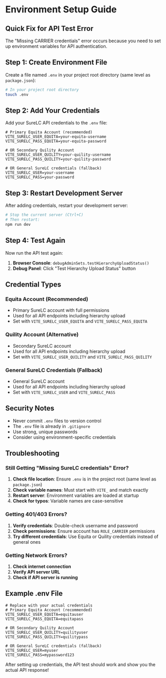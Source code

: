 # Environment Setup Guide

## Quick Fix for API Test Error

The "Missing CARRIER credentials" error occurs because you need to set up environment variables for API authentication.

## Step 1: Create Environment File

Create a file named `.env` in your project root directory (same level as `package.json`):

```bash
# In your project root directory
touch .env
```

## Step 2: Add Your Credentials

Add your SureLC API credentials to the `.env` file:

```env
# Primary Equita Account (recommended)
VITE_SURELC_USER_EQUITA=your-equita-username
VITE_SURELC_PASS_EQUITA=your-equita-password

# OR Secondary Quility Account
VITE_SURELC_USER_QUILITY=your-quility-username
VITE_SURELC_PASS_QUILITY=your-quility-password

# OR General SureLC credentials (fallback)
VITE_SURELC_USER=your-username
VITE_SURELC_PASS=your-password
```

## Step 3: Restart Development Server

After adding credentials, restart your development server:

```bash
# Stop the current server (Ctrl+C)
# Then restart:
npm run dev
```

## Step 4: Test Again

Now run the API test again:

1. **Browser Console**: `debugAdminSets.testHierarchyUploadStatus()`
2. **Debug Panel**: Click "Test Hierarchy Upload Status" button

## Credential Types

### Equita Account (Recommended)
- Primary SureLC account with full permissions
- Used for all API endpoints including hierarchy upload
- Set with `VITE_SURELC_USER_EQUITA` and `VITE_SURELC_PASS_EQUITA`

### Quility Account (Alternative)
- Secondary SureLC account
- Used for all API endpoints including hierarchy upload
- Set with `VITE_SURELC_USER_QUILITY` and `VITE_SURELC_PASS_QUILITY`

### General SureLC Credentials (Fallback)
- General SureLC account
- Used for all API endpoints including hierarchy upload
- Set with `VITE_SURELC_USER` and `VITE_SURELC_PASS`

## Security Notes

- Never commit `.env` files to version control
- The `.env` file is already in `.gitignore`
- Use strong, unique passwords
- Consider using environment-specific credentials

## Troubleshooting

### Still Getting "Missing SureLC credentials" Error?

1. **Check file location**: Ensure `.env` is in the project root (same level as `package.json`)
2. **Check variable names**: Must start with `VITE_` and match exactly
3. **Restart server**: Environment variables are loaded at startup
4. **Check for typos**: Variable names are case-sensitive

### Getting 401/403 Errors?

1. **Verify credentials**: Double-check username and password
2. **Check permissions**: Ensure account has `ROLE_CARRIER` permissions
3. **Try different credentials**: Use Equita or Quility credentials instead of general ones

### Getting Network Errors?

1. **Check internet connection**
2. **Verify API server URL**
3. **Check if API server is running**

## Example .env File

```env
# Replace with your actual credentials
# Primary Equita Account (recommended)
VITE_SURELC_USER_EQUITA=equitauser
VITE_SURELC_PASS_EQUITA=equitapass

# OR Secondary Quility Account
VITE_SURELC_USER_QUILITY=quilityuser
VITE_SURELC_PASS_QUILITY=quilitypass

# OR General SureLC credentials (fallback)
VITE_SURELC_USER=myuser
VITE_SURELC_PASS=mypassword123
```

After setting up credentials, the API test should work and show you the actual API response!
